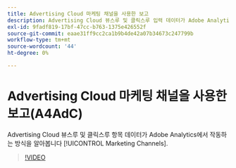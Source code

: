 ```yaml
---
title: Advertising Cloud 마케팅 채널을 사용한 보고
description: Advertising Cloud 뷰스루 및 클릭스루 입력 데이터가 Adobe Analytics 마케팅 채널과 작동하는 방식을 알아봅니다.
exl-id: 9fadf819-17bf-47cc-b763-1375e426552f
source-git-commit: eaae31ff9cc2ca1b9b4de42a07b34673c247799b
workflow-type: tm+mt
source-wordcount: '44'
ht-degree: 0%

---
```


# Advertising Cloud 마케팅 채널을 사용한 보고(A4AdC)

Advertising Cloud 뷰스루 및 클릭스루 항목 데이터가 Adobe Analytics에서 작동하는 방식을 알아봅니다 [!UICONTROL Marketing Channels].

>[!VIDEO](https://video.tv.adobe.com/v/33502)
